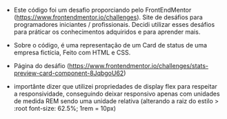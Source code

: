 - Este código foi um desafio proporciando pelo FrontEndMentor (https://www.frontendmentor.io/challenges). Site de desáfios para programadores iniciantes / profissionais. Decidi utilizar esses desáfios para práticar os conhecimentos adquiridos e para aprender mais. 

- Sobre o código, é uma representação de um Card de status de uma empresa fictícia, Feito com HTML e CSS.
 
- Página do desáfio (https://www.frontendmentor.io/challenges/stats-preview-card-component-8JqbgoU62)

- importânte dizer que utilizei propriedades de display flex para respeitar a responsividade, conseguindo deixar responsivo apenas com unidades de medida REM sendo uma unidade relativa (alterando a raiz do estilo > :root font-size: 62.5%; 1rem = 10px)
